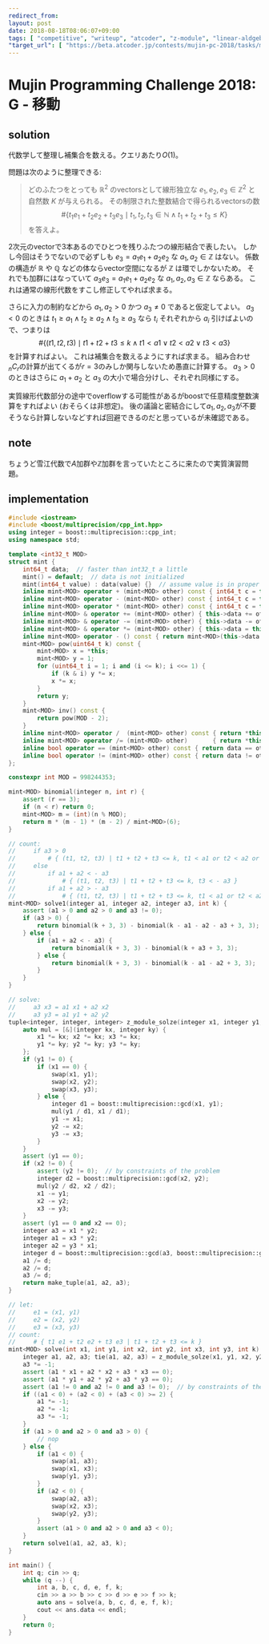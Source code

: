 ```yaml
---
redirect_from:
layout: post
date: 2018-08-18T08:06:07+09:00
tags: [ "competitive", "writeup", "atcoder", "z-module", "linear-aldgebra", "combination", "complement" ]
"target_url": [ "https://beta.atcoder.jp/contests/mujin-pc-2018/tasks/mujin_pc_2018_g" ]
---
```


# Mujin Programming Challenge 2018: G - 移動

## solution

代数学して整理し補集合を数える。クエリあたり$O(1)$。

問題は次のように整理できる:

>   どのふたつをとっても $\mathbb{R}^2$ のvectorsとして線形独立な $e_1, e_2, e_3 \in \mathbb{Z}^2$ と自然数 $K$ が与えられる。
その制限された整数結合で得られるvectorsの数 $$\# \left\{ t_1 e_1 + t_2 e_2 + t_3 e_3 \mid t_1, t_2, t_3 \in \mathbb{N} \land t_1 + t_2 + t_3 \le K \right\}$$ を答えよ。

$2$次元のvectorで$3$本あるのでひとつを残りふたつの線形結合で表したい。
しかし今回はそうでないので必ずしも $e_3 = a_1 e_1 + a_2 e_2$ な $a_1, a_2 \in \mathbb{Z}$ はない。
係数の構造が $\mathbb{R}$ や $\mathbb{Q}$ などの体ならvector空間になるが $\mathbb{Z}$ は環でしかないため。
それでも加群にはなっていて $a_3 e_3 = a_1 e_1 + a_2 e_2$ な $a_1, a_2, a_3 \in \mathbb{Z}$ ならある。
これは通常の線形代数をすこし修正してやれば求まる。

さらに入力の制約などから $a_1, a_2 \gt 0$ かつ $a_3 \ne 0$ であると仮定してよい。
$a_3 \lt 0$ のときは $t_1 \ge a_1 \land t_2 \ge a_2 \land t_3 \ge a_3$ なら $t_i$ それぞれから $a_i$ 引けばよいので、つまりは $$\# \left\{ (t1, t2, t3) \mid t1 + t2 + t3 \le k \land t1 \lt a1 \lor t2 \lt a2 \lor t3 \lt a3 \right\}$$ を計算すればよい。
これは補集合を数えるようにすれば求まる。
組み合わせ${} _ n C _ r$の計算が出てくるが$r = 3$のみしか関与しないため愚直に計算する。
$a_3 \gt 0$ のときはさらに $a_1 + a_2$ と $a_3$ の大小で場合分けし、それぞれ同様にする。

実質線形代数部分の途中でoverflowする可能性があるがboostで任意精度整数演算をすればよい (おそらくは非想定)。
後の議論と密結合にして$a_1, a_2, a_3$が不要そうなら計算しないなどすれば回避できるのだと思っているが未確認である。

## note

ちょうど雪江代数で$A$加群や$\mathbb{Z}$加群を言っていたところに来たので実質演習問題。

## implementation

``` c++
#include <iostream>
#include <boost/multiprecision/cpp_int.hpp>
using integer = boost::multiprecision::cpp_int;
using namespace std;

template <int32_t MOD>
struct mint {
    int64_t data;  // faster than int32_t a little
    mint() = default;  // data is not initialized
    mint(int64_t value) : data(value) {}  // assume value is in proper range
    inline mint<MOD> operator + (mint<MOD> other) const { int64_t c = this->data + other.data; return mint<MOD>(c >= MOD ? c - MOD : c); }
    inline mint<MOD> operator - (mint<MOD> other) const { int64_t c = this->data - other.data; return mint<MOD>(c <    0 ? c + MOD : c); }
    inline mint<MOD> operator * (mint<MOD> other) const { int64_t c = this->data * int64_t(other.data) % MOD; return mint<MOD>(c < 0 ? c + MOD : c); }
    inline mint<MOD> & operator += (mint<MOD> other) { this->data += other.data; if (this->data >= MOD) this->data -= MOD; return *this; }
    inline mint<MOD> & operator -= (mint<MOD> other) { this->data -= other.data; if (this->data <    0) this->data += MOD; return *this; }
    inline mint<MOD> & operator *= (mint<MOD> other) { this->data = this->data * int64_t(other.data) % MOD; if (this->data < 0) this->data += MOD; return *this; }
    inline mint<MOD> operator - () const { return mint<MOD>(this->data ? MOD - this->data : 0); }
    mint<MOD> pow(uint64_t k) const {
        mint<MOD> x = *this;
        mint<MOD> y = 1;
        for (uint64_t i = 1; i and (i <= k); i <<= 1) {
            if (k & i) y *= x;
            x *= x;
        }
        return y;
    }
    mint<MOD> inv() const {
        return pow(MOD - 2);
    }
    inline mint<MOD> operator /  (mint<MOD> other) const { return *this *  other.inv(); }
    inline mint<MOD> operator /= (mint<MOD> other)       { return *this *= other.inv(); }
    inline bool operator == (mint<MOD> other) const { return data == other.data; }
    inline bool operator != (mint<MOD> other) const { return data != other.data; }
};

constexpr int MOD = 998244353;

mint<MOD> binomial(integer n, int r) {
    assert (r == 3);
    if (n < r) return 0;
    mint<MOD> m = (int)(n % MOD);
    return m * (m - 1) * (m - 2) / mint<MOD>(6);
}

// count:
//     if a3 > 0
//         # { (t1, t2, t3) | t1 + t2 + t3 <= k, t1 < a1 or t2 < a2 or t3 < a3 }
//     else
//         if a1 + a2 < - a3
//             # { (t1, t2, t3) | t1 + t2 + t3 <= k, t3 < - a3 }
//         if a1 + a2 > - a3
//             # { (t1, t2, t3) | t1 + t2 + t3 <= k, t1 < a1 or t2 < a2 }
mint<MOD> solve1(integer a1, integer a2, integer a3, int k) {
    assert (a1 > 0 and a2 > 0 and a3 != 0);
    if (a3 > 0) {
        return binomial(k + 3, 3) - binomial(k - a1 - a2 - a3 + 3, 3);
    } else {
        if (a1 + a2 < - a3) {
            return binomial(k + 3, 3) - binomial(k + a3 + 3, 3);
        } else {
            return binomial(k + 3, 3) - binomial(k - a1 - a2 + 3, 3);
        }
    }
}

// solve:
//     a3 x3 = a1 x1 + a2 x2
//     a3 y3 = a1 y1 + a2 y2
tuple<integer, integer, integer> z_module_solze(integer x1, integer y1, integer x2, integer y2, integer x3, integer y3) {
    auto mul = [&](integer kx, integer ky) {
        x1 *= kx; x2 *= kx; x3 *= kx;
        y1 *= ky; y2 *= ky; y3 *= ky;
    };
    if (y1 != 0) {
        if (x1 == 0) {
            swap(x1, y1);
            swap(x2, y2);
            swap(x3, y3);
        } else {
            integer d1 = boost::multiprecision::gcd(x1, y1);
            mul(y1 / d1, x1 / d1);
            y1 -= x1;
            y2 -= x2;
            y3 -= x3;
        }
    }
    assert (y1 == 0);
    if (x2 != 0) {
        assert (y2 != 0);  // by constraints of the problem
        integer d2 = boost::multiprecision::gcd(x2, y2);
        mul(y2 / d2, x2 / d2);
        x1 -= y1;
        x2 -= y2;
        x3 -= y3;
    }
    assert (y1 == 0 and x2 == 0);
    integer a3 = x1 * y2;
    integer a1 = x3 * y2;
    integer a2 = y3 * x1;
    integer d = boost::multiprecision::gcd(a3, boost::multiprecision::gcd(a1, a2));
    a1 /= d;
    a2 /= d;
    a3 /= d;
    return make_tuple(a1, a2, a3);
}

// let:
//     e1 = (x1, y1)
//     e2 = (x2, y2)
//     e3 = (x3, y3)
// count:
//     # { t1 e1 + t2 e2 + t3 e3 | t1 + t2 + t3 <= k }
mint<MOD> solve(int x1, int y1, int x2, int y2, int x3, int y3, int k) {
    integer a1, a2, a3; tie(a1, a2, a3) = z_module_solze(x1, y1, x2, y2, x3, y3);
    a3 *= -1;
    assert (a1 * x1 + a2 * x2 + a3 * x3 == 0);
    assert (a1 * y1 + a2 * y2 + a3 * y3 == 0);
    assert (a1 != 0 and a2 != 0 and a3 != 0);  // by constraints of the problem
    if ((a1 < 0) + (a2 < 0) + (a3 < 0) >= 2) {
        a1 *= -1;
        a2 *= -1;
        a3 *= -1;
    }
    if (a1 > 0 and a2 > 0 and a3 > 0) {
        // nop
    } else {
        if (a1 < 0) {
            swap(a1, a3);
            swap(x1, x3);
            swap(y1, y3);
        }
        if (a2 < 0) {
            swap(a2, a3);
            swap(x2, x3);
            swap(y2, y3);
        }
        assert (a1 > 0 and a2 > 0 and a3 < 0);
    }
    return solve1(a1, a2, a3, k);
}

int main() {
    int q; cin >> q;
    while (q --) {
        int a, b, c, d, e, f, k;
        cin >> a >> b >> c >> d >> e >> f >> k;
        auto ans = solve(a, b, c, d, e, f, k);
        cout << ans.data << endl;
    }
    return 0;
}
```
